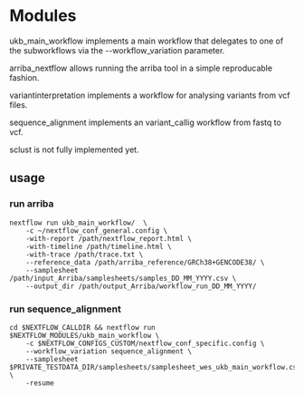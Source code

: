 # Modules

ukb_main_workflow implements a main workflow that delegates to one of the subworkflows via the --workflow_variation parameter.

arriba_nextflow allows running the arriba tool in a simple reproducable fashion.

variantinterpretation implements a workflow for analysing variants from vcf files.

sequence_alignment implements an variant_callig workflow from fastq to vcf.

sclust is not fully implemented yet.

## usage

### run arriba

```
nextflow run ukb_main_workflow/  \
	-c ~/nextflow_conf_general.config \
	-with-report /path/nextflow_report.html \
	-with-timeline /path/timeline.html \
	-with-trace /path/trace.txt \
	--reference_data /path/arriba_reference/GRCh38+GENCODE38/ \
	--samplesheet /path/input_Arriba/samplesheets/samples_DD_MM_YYYY.csv \
	--output_dir /path/output_Arriba/workflow_run_DD_MM_YYYY/ 
```

### run sequence_alignment

```
cd $NEXTFLOW_CALLDIR && nextflow run $NEXTFLOW_MODULES/ukb_main_workflow \
	-c $NEXTFLOW_CONFIGS_CUSTOM/nextflow_conf_specific.config \
	--workflow_variation sequence_alignment \
	--samplesheet $PRIVATE_TESTDATA_DIR/samplesheets/samplesheet_wes_ukb_main_workflow.csv \
	-resume
```
